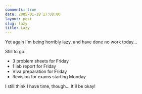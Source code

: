 ```yaml
---
comments: true
date: 2005-01-18 17:08:00
layout: post
slug: lazy
title: Lazy
---
```


Yet again I'm being horribly lazy, and have done no work today...  

Still to go:  

* 3 problem sheets for Friday  
* 1 lab report for Friday  
* Viva preparation for Friday  
* Revision for exams starting Monday  

I still think I have time, though...  It'll be okay!  


